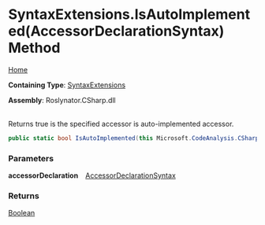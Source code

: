 # SyntaxExtensions\.IsAutoImplemented\(AccessorDeclarationSyntax\) Method

[Home](../../../../README.md)

**Containing Type**: [SyntaxExtensions](../README.md)

**Assembly**: Roslynator\.CSharp\.dll

\
Returns true is the specified accessor is auto\-implemented accessor\.

```csharp
public static bool IsAutoImplemented(this Microsoft.CodeAnalysis.CSharp.Syntax.AccessorDeclarationSyntax accessorDeclaration)
```

### Parameters

**accessorDeclaration** &ensp; [AccessorDeclarationSyntax](https://docs.microsoft.com/en-us/dotnet/api/microsoft.codeanalysis.csharp.syntax.accessordeclarationsyntax)

### Returns

[Boolean](https://docs.microsoft.com/en-us/dotnet/api/system.boolean)

